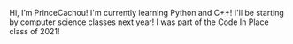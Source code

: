 Hi, I’m PrinceCachou! I'm currently learning Python and C++! I'll be starting by computer science classes next year! I was part of the Code In Place class of 2021! 
